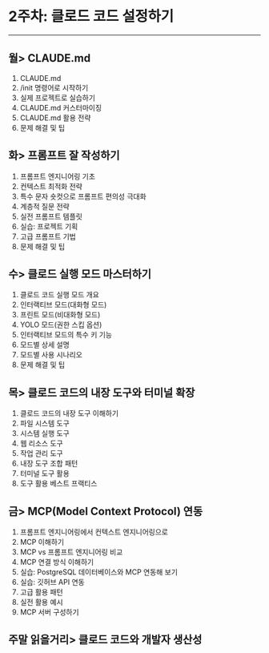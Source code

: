 # 2주차: 클로드  코드 설정하기  
--- 
## 월> CLAUDE.md  
1. CLAUDE.md  
2. /init 명령어로  시작하기  
3. 실제 프로젝트로  실습하기  
4. CLAUDE.md 커스터마이징  
5. CLAUDE.md 활용 전략 
6. 문제 해결 및 팁 
 
## 화> 프롬프트  잘 작성하기  
1. 프롬프트  엔지니어링  기초 
2. 컨텍스트  최적화  전략 
3. 특수 문자 숏컷으로  프롬프트  편의성  극대화  
4. 계층적  질문 전략 
5. 실전 프롬프트  템플릿  
6. 실습: 프로젝트  기획 
7. 고급 프롬프트  기법 
8. 문제 해결 및 팁 

## 수> 클로드  실행 모드 마스터하기  
1. 클로드  코드 실행 모드 개요 
2. 인터랙티브  모드(대화형  모드) 
3. 프린트  모드(비대화형  모드) 
4. YOLO 모드(권한 스킵 옵션) 
5. 인터랙티브  모드의  특수 키 기능 
6. 모드별  상세 설명 
7. 모드별  사용 시나리오  
8. 문제 해결 및 팁 
 
## 목> 클로드  코드의  내장 도구와  터미널  확장 
1. 클로드  코드의  내장 도구 이해하기  
2. 파일 시스템  도구 
3. 시스템  실행 도구 
4. 웹 리소스  도구 
5. 작업 관리 도구 
6. 내장 도구 조합 패턴 
7. 터미널  도구 활용 
8. 도구 활용 베스트  프랙티스  
 
## 금> MCP(Model Context Protocol) 연동 
1. 프롬프트  엔지니어링에서  컨텍스트  엔지니어링으로  
2. MCP 이해하기  
3. MCP vs 프롬프트  엔지니어링  비교 
4. MCP 연결 방식 이해하기  
5. 실습: PostgreSQL 데이터베이스와  MCP 연동해  보기 
6. 실습: 깃허브  API 연동 
7. 고급 활용 패턴 
8. 실전 활용 예시 
9. MCP 서버 구성하기  
 
## 주말 읽을거리> 클로드  코드와  개발자  생산성 

